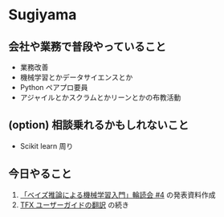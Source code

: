 # Sugiyama

## 会社や業務で普段やっていること

- 業務改善
- 機械学習とかデータサイエンスとか
- Python ペアプロ要員
- アジャイルとかスクラムとかリーンとかの布教活動

## (option) 相談乗れるかもしれないこと

- Scikit learn 周り

## 今日やること

1. [「ベイズ推論による機械学習入門」輪読会 #4](https://reading-circle-beginners.connpass.com/event/136714/) の発表資料作成
2. [TFX ユーザーガイドの翻訳](https://github.com/AseiSugiyama/docs/blob/translate-ja-tfx-user-guide/site/ja/tfx/index.md) の続き
